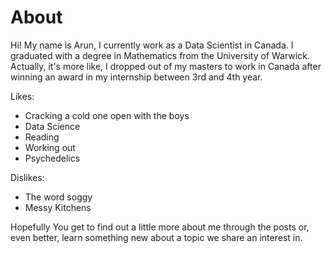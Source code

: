 # About

Hi! My name is Arun, I currently work as a Data Scientist in Canada. I graduated with a degree in Mathematics from the University of Warwick. Actually, it's more like, I dropped out of my masters to work in Canada after winning an award in my internship between 3rd and 4th year. 

Likes:
* Cracking a cold one open with the boys
* Data Science
* Reading
* Working out
* Psychedelics

Dislikes:
* The word soggy
* Messy Kitchens 

Hopefully You get to find out a little more about me through the posts or, even better, learn something new about a topic we share an interest in.

